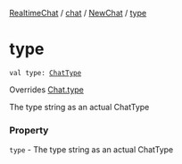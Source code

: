 [RealtimeChat](../../index.md) / [chat](../index.md) / [NewChat](index.md) / [type](./type.md)

# type

`val type: `[`ChatType`](../-chat-type/index.md)

Overrides [Chat.type](../-chat/type.md)

The type string as an actual ChatType

### Property

`type` - The type string as an actual ChatType